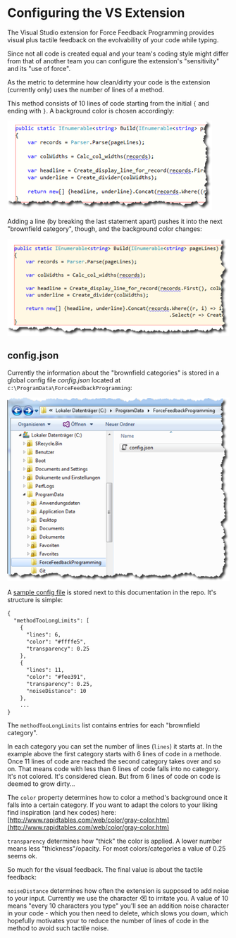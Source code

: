 # Configuring the VS Extension

The Visual Studio extension for Force Feedback Programming provides visual plus tactile feedback on the evolvability of your code while typing.

Since not all code is created equal and your team's coding style might differ from that of another team you can configure the extension's "sensitivity" and its "use of force".

As the metric to determine how clean/dirty your code is the extension (currently only) uses the number of lines of a method.

This method consists of 10 lines of code starting from the initial `{` and ending with `}`. A background color is chosen accordingly:

![](images/config_fig1.png)

Adding a line (by breaking the last statement apart) pushes it into the next "brownfield category", though, and the background color changes:

![](images/config_fig2.png)

## config.json

Currently the information about the "brownfield categories" is stored in a global config file _config.json_ located at `c:\ProgramData\ForceFeedbackProgramming`:

![](images/config_fig3.png)

A [sample config file](config.json) is stored next to this documentation in the repo. It's structure is simple:

```
{
  "methodTooLongLimits": [
    {
      "lines": 6,
      "color": "#ffffe5",
      "transparency": 0.25
    },
    {
      "lines": 11,
      "color": "#fee391",
      "transparency": 0.25,
      "noiseDistance": 10
    },
    ...
}
```
The `methodTooLongLimits` list contains entries for each "brownfield category".

In each category you can set the number of lines (`lines`) it starts at. In the example above the first category starts with 6 lines of code in a methode. Once 11 lines of code are reached the second category takes over and so on. That means code with less than 6 lines of code falls into no category. It's not colored. It's considered clean. But from 6 lines of code on code is deemed to grow dirty...

The `color` property determines how to color a method's background once it falls into a certain category. If you want to adapt the colors to your liking find inspiration (and hex codes) here: [http://www.rapidtables.com/web/color/gray-color.htm](http://www.rapidtables.com/web/color/gray-color.htm)

`transparency` determines how "thick" the color is applied. A lower number means less "thickness"/opacity. For most colors/categories a value of 0.25 seems ok.

So much for the visual feedback. The final value is about the tactile feedback:

`noiseDistance` determines how often the extension is supposed to add noise to your input. Currently we use the character ⌫ to irritate you. A value of 10 means "every 10 characters you type" you'll see an addition noise character in your code - which you then need to delete, which slows you down, which hopefully motivates your to reduce the number of lines of code in the method to avoid such tactile noise.



